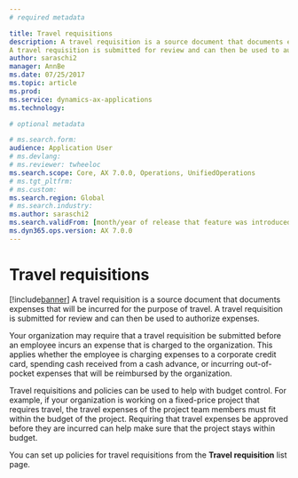 ```yaml
---
# required metadata

title: Travel requisitions
description: A travel requisition is a source document that documents expenses that will be incurred for the purpose of travel. 
A travel requisition is submitted for review and can then be used to authorize expenses. 
author: saraschi2
manager: AnnBe
ms.date: 07/25/2017
ms.topic: article
ms.prod: 
ms.service: dynamics-ax-applications
ms.technology: 

# optional metadata

# ms.search.form:  
audience: Application User
# ms.devlang: 
# ms.reviewer: twheeloc
ms.search.scope: Core, AX 7.0.0, Operations, UnifiedOperations
# ms.tgt_pltfrm: 
# ms.custom: 
ms.search.region: Global
# ms.search.industry: 
ms.author: saraschi2
ms.search.validFrom: [month/year of release that feature was introduced in, in format yyyy-mm-dd]
ms.dyn365.ops.version: AX 7.0.0
---
```


# Travel requisitions

[!include[banner](../includes/banner.md)]
A travel requisition is a source document that documents expenses that will be incurred for the purpose of travel. A travel requisition
is submitted for review and can then be used to authorize expenses. 

Your organization may require that a travel requisition be submitted before an employee incurs an expense that is charged to the 
organization. This applies whether the employee is charging expenses to a corporate credit card, spending cash received from a cash 
advance, or incurring out-of-pocket expenses that will be reimbursed by the organization. 

Travel requisitions and policies can be used to help with budget control. For example, if your organization is working on a 
fixed-price project that requires travel, the travel expenses of the project team members must fit within the budget of the project.
Requiring that travel expenses be approved before they are incurred can help make sure that the project stays within budget. 

You can set up policies for travel requisitions from the **Travel requisition** list page. 
